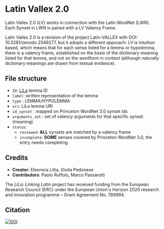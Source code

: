 # Latin Vallex 2.0

Latin Vallex 2.0 (LV) works in connection with the Latin WordNet (LWN). Each Synset in LWN is paired with a LV Valency Frame.


Latin Vallex 2.0 is a revision of the project Latin-VALLEX with DOI: 10.5281/zenodo.2549277, but it adopts a different approach: LV is intuition based, which means that for each sense listed for a lemma or hypolemma, there is a valency frame, established on the basis of the dictionary meaning listed for that lemma, and not on the wordform in context (although naturally dictionary meanings are drawn from textual evidence).

## File structure

- `ID`: [LiLa](https://lila-erc.eu) lemma ID
- `label`: written representation of the lemma
- `type` : LEMMA/HYPOLEMMA
- `uri`: LiLa lemma URI
- `id_synset` : mapped on Princeton WordNet 3.0 synset ids
- `arguments_set` : set of valency arguments for that specific synset (meaning)
- `status`: 
  - `reviewed`: **ALL** synsets are matched by a valency frame
  - `incomplete`: **SOME** senses covered by Princeton WordNet 3.0, the entry needs completing.


## Credits

- **Creator**: Eleonora Litta, Giulia Pedonese
- **Contributors**: Paolo Ruffolo, Marco Passarotti

The _LiLa: Linking Latin_ project has received funding from the European Research Council (ERC) under the European Union's Horizon 2020 research and innovation programme – Grant Agreement No. 769994.

## Citation
[![DOI](https://zenodo.org/badge/294657059.svg)](https://zenodo.org/badge/latestdoi/294657059)
